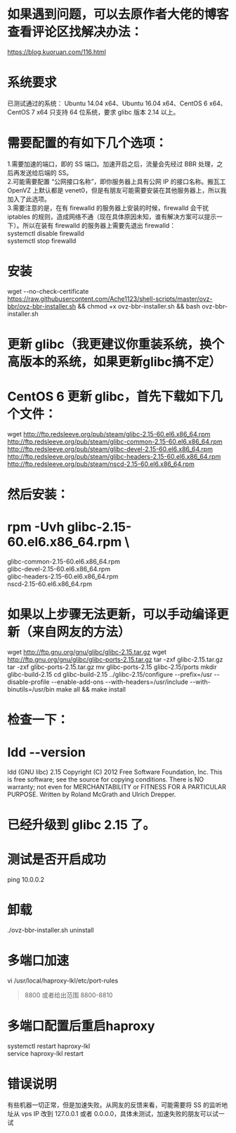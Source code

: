 # 如果遇到问题，可以去原作者大佬的博客查看评论区找解决办法：
https://blog.kuoruan.com/116.html
# 系统要求
已测试通过的系统： Ubuntu 14.04 x64、Ubuntu 16.04 x64、CentOS 6 x64、CentOS 7 x64 只支持 64 位系统，要求 glibc 版本 2.14 以上。
# 需要配置的有如下几个选项：
1.需要加速的端口，即的 SS 端口。加速开启之后，流量会先经过 BBR 处理，之后再发送给后端的 SS。    
2.可能需要配置 “公网接口名称”，即你服务器上具有公网 IP 的接口名称。搬瓦工 OpenVZ 上默认都是 venet0，但是有朋友可能需要安装在其他服务器上，所以我加入了此选项。   
3.需要注意的是，在有 firewalld 的服务器上安装的时候，firewalld 会干扰 iptables 的规则，造成网络不通（现在具体原因未知，谁有解决方案可以提示一下）。所以在装有 firewalld 的服务器上需要先退出 firewalld：    
systemctl disable firewalld    
systemctl stop firewalld
# 安装
wget --no-check-certificate https://raw.githubusercontent.com/Ache1123/shell-scripts/master/ovz-bbr/ovz-bbr-installer.sh && chmod +x ovz-bbr-installer.sh && bash ovz-bbr-installer.sh
# 更新 glibc（我更建议你重装系统，换个高版本的系统，如果更新glibc搞不定）
# CentOS 6 更新 glibc，首先下载如下几个文件：
wget http://ftp.redsleeve.org/pub/steam/glibc-2.15-60.el6.x86_64.rpm \
http://ftp.redsleeve.org/pub/steam/glibc-common-2.15-60.el6.x86_64.rpm \
http://ftp.redsleeve.org/pub/steam/glibc-devel-2.15-60.el6.x86_64.rpm \
http://ftp.redsleeve.org/pub/steam/glibc-headers-2.15-60.el6.x86_64.rpm \
http://ftp.redsleeve.org/pub/steam/nscd-2.15-60.el6.x86_64.rpm
# 然后安装：
# rpm -Uvh glibc-2.15-60.el6.x86_64.rpm \
glibc-common-2.15-60.el6.x86_64.rpm \
glibc-devel-2.15-60.el6.x86_64.rpm \
glibc-headers-2.15-60.el6.x86_64.rpm \
nscd-2.15-60.el6.x86_64.rpm
# 如果以上步骤无法更新，可以手动编译更新（来自网友的方法）
wget http://ftp.gnu.org/gnu/glibc/glibc-2.15.tar.gz
wget http://ftp.gnu.org/gnu/glibc/glibc-ports-2.15.tar.gz
tar -zxf glibc-2.15.tar.gz
tar -zxf glibc-ports-2.15.tar.gz
mv glibc-ports-2.15 glibc-2.15/ports
mkdir glibc-build-2.15
cd glibc-build-2.15
../glibc-2.15/configure --prefix=/usr --disable-profile --enable-add-ons --with-headers=/usr/include --with-binutils=/usr/bin
make all && make install
# 检查一下：
# ldd --version
ldd (GNU libc) 2.15
Copyright (C) 2012 Free Software Foundation, Inc.
This is free software; see the source for copying conditions.  There is NO
warranty; not even for MERCHANTABILITY or FITNESS FOR A PARTICULAR PURPOSE.
Written by Roland McGrath and Ulrich Drepper.
# 已经升级到 glibc 2.15 了。
# 测试是否开启成功
ping 10.0.0.2
# 卸载	
./ovz-bbr-installer.sh uninstall
# 多端口加速
vi /usr/local/haproxy-lkl/etc/port-rules    
> 8800 或者给出范围 8800-8810
# 多端口配置后重启haproxy
systemctl restart haproxy-lkl   
service haproxy-lkl restart
# 错误说明
有些机器一切正常，但是加速失败。从网友的反馈来看，可能需要将 SS 的监听地址从 vps IP 改到 127.0.0.1 或者 0.0.0.0，具体未测试，加速失败的朋友可以试一试
